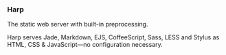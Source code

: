 ### Harp

The static web server with built-in preprocessing.

Harp serves Jade, Markdown, EJS, CoffeeScript, Sass, LESS and Stylus as HTML, CSS & JavaScript—no configuration necessary.
